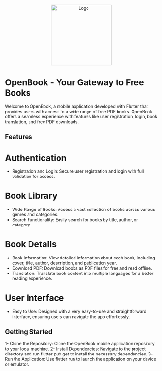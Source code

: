 <p align="center">
  <img src="https://raw.githubusercontent.com/daniseifeddine/Ds-Validator-Toolkit/main/media/logo.png" alt="Logo" width="200">
</p>

# OpenBook - Your Gateway to Free Books

Welcome to OpenBook, a mobile application developed with Flutter that provides users with access to a wide range of free PDF books. OpenBook offers a seamless experience with features like user registration, login, book translation, and free PDF downloads.

## Features

# Authentication
- Registration and Login: Secure user registration and login with full validation for access.

# Book Library
- Wide Range of Books: Access a vast collection of books across various genres and categories.
- Search Functionality: Easily search for books by title, author, or category.

# Book Details
- Book Information: View detailed information about each book, including cover, title, author, description, and publication year.
- Download PDF: Download books as PDF files for free and read offline.
- Translation: Translate book content into multiple languages for a better reading experience.

# User Interface
- Easy to Use: Designed with a very easy-to-use and straightforward interface, ensuring users can navigate the app effortlessly.

## Getting Started

1- Clone the Repository: Clone the OpenBook mobile application repository to your local machine.
2- Install Dependencies: Navigate to the project directory and run flutter pub get to install the necessary dependencies.
3- Run the Application: Use flutter run to launch the application on your device or emulator.

